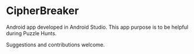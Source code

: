 # CipherBreaker #

Android app developed in Android Studio. This app purpose is to be helpful during Puzzle Hunts.

Suggestions and contributions welcome.

